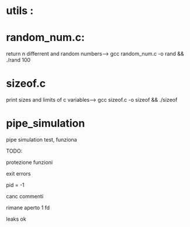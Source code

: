 # utils :


# random_num.c:

return n differrent and random numbers--> gcc random_num.c  -o rand && ./rand 100

# sizeof.c

print sizes and limits of c variables--> gcc sizeof.c -o sizeof && ./sizeof

# pipe_simulation

pipe simulation test, funziona

TODO:

protezione funzioni

exit errors

pid = -1

canc commenti

rimane aperto 1 fd

leaks ok
